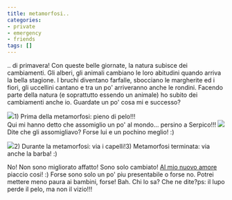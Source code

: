 ```yaml
---
title: metamorfosi..
categories:
- private
- emergency
- friends
tags: []
---
```

.. di primavera! Con queste belle giornate, la natura subisce dei cambiamenti.
Gli alberi, gli animali cambiano le loro abitudini quando arriva la bella
stagione. I bruchi diventano farfalle, sbocciano le margherite ed i fiori, gli
uccellini cantano e tra un po' arriveranno anche le rondini. Facendo parte
della natura (e soprattutto essendo un animale) ho subito dei cambiamenti
anche io. Guardate un po' cosa mi e successo?

[![]({{site.url}}/images/prima.JPG)]({{site.url}}/images/prima.JPG)1) Prima
della metamorfosi: pieno di pelo!!!  
Qui mi hanno detto che assomiglio un po' al mondo... persino a Serpico!!!
[![]({{site.url}}/images/serpico.gif)]({{site.url}}/images/serpico.gif)Dite
che gli assomigliavo? Forse lui e un pochino meglio! :)

[![]({{site.url}}/images/durante.JPG)]({{site.url}}/images/durante.JPG)2)
Durante la metamorfosi: via i
capelli!![![]({{site.url}}/images/dopo.JPG)]({{site.url}}/images/dopo.JPG)3)
Metamorfosi terminata: via anche la barba! :)

No! Non sono migliorato affatto! Sono solo cambiato! [Al mio nuovo
amore](http://quozar.blogspot.com/2007/03/il-mio-nuovo-amore.html) piaccio
cosi! :) Forse sono solo un po' piu presentabile o forse no. Potrei mettere
meno paura ai bambini, forse! Bah. Chi lo sa? Che ne dite?ps: il lupo perde il
pelo, ma non il vizio!!!

